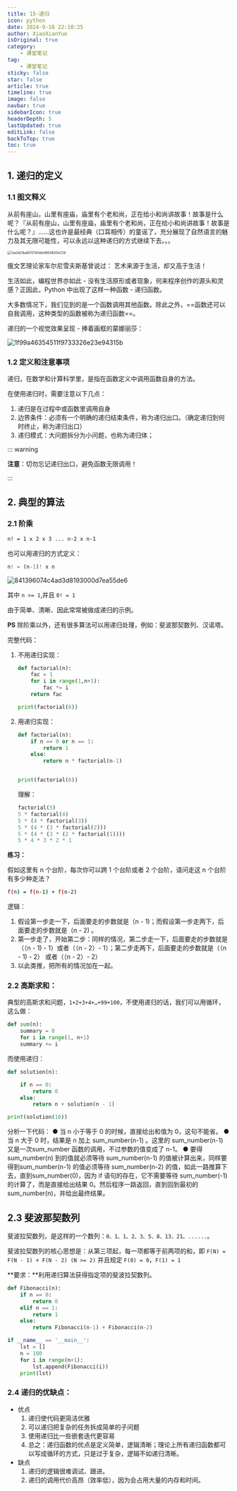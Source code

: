```yaml
---
title: 15-递归
icon: python
date: 2024-9-18 22:10:25
author: XiaoXianYue
isOriginal: true
category: 
    - 课堂笔记
tag:
    - 课堂笔记
sticky: false
star: false
article: true
timeline: true
image: false
navbar: true
sidebarIcon: true
headerDepth: 5
lastUpdated: true
editLink: false
backToTop: true
toc: true
---
```


## 1. 递归的定义

### 1.1 图文释义

从前有座山，山里有座庙，庙里有个老和尚，正在给小和尚讲故事！故事是什么呢？『从前有座山，山里有座庙，庙里有个老和尚，正在给小和尚讲故事！故事是什么呢？』……这也许是最经典（口耳相传）的童谣了，充分展现了自然语言的魅力及其无限可能性，可以永远以这种递归的方式继续下去。。。

<img src="./recursion.assets/7ae0d21ba60137d1e6e9854820fa728.png" alt="7ae0d21ba60137d1e6e9854820fa728" style="zoom:50%;" />

俄文艺理论家车尔尼雪夫斯基曾说过：
艺术来源于生活，却又高于生活！

生活如此，编程世界亦如此 - 没有生活原形或者现象，何来程序创作的源头和灵感？正因此，Python 中出现了这样一种函数 - 递归函数。

大多数情况下，我们见到的是一个函数调用其他函数。除此之外，==函数还可以自我调用，这种类型的函数被称为递归函数==。

递归的一个视觉效果呈现 - 捧着画框的蒙娜丽莎：

![1f99a46354511f9733326e23e94315b](./recursion.assets/1f99a46354511f9733326e23e94315b.png)



### 1.2 定义和注意事项

递归，在数学和计算科学里，是指在函数定义中调用函数自身的方法。

在使用递归时，需要注意以下几点：

1. 递归是在过程中或函数里调用自身
2. 边界条件：必须有一个明确的递归结束条件，称为递归出口。（确定递归到何时终止，称为递归出口）
3. 递归模式：大问题拆分为小问题，也称为递归体；

::: warning

**注意**：切勿忘记递归出口，避免函数无限调用！

:::



## 2. 典型的算法

### 2.1 阶乘

```bash
n! = 1 x 2 x 3 ... n-2 x n-1
```

也可以用递归的方式定义：

```python
n! = (n-1)! x n
```

![841396074c4ad3d8193000d7ea55de6](./recursion.assets/841396074c4ad3d8193000d7ea55de6.png)



其中 `n >= 1`,并且 `0! = 1`

由于简单、清晰、因此常常被做成递归的示例。

**PS** 除阶乘以外，还有很多算法可以用递归处理，例如：斐波那契数列、汉诺塔。

完整代码：

1. 不用递归实现：

    ```python
    def factorial(n):
        fac = 1
        for i in range(1,n+1):
            fac *= i
        return fac
    
    print(factorial(6))
    ```

2. 用递归实现：

    ```python
    def factorial(n):
        if n == 0 or n == 1:
            return 1
        else:
            return n * factorial(n-1)
    
    
    print(factorial(6))
    ```

    理解：

    ```python
    factorial(5)
    5 * factorial(4)
    5 * (4 * factorial(3))
    5 * (4 * (3 * factorial(2)))
    5 * (4 * (3 * (2 * factorial(1))))
    5 * 4 * 3 * 2 * 1
    ```

    

**练习：**

假如这里有 n 个台阶，每次你可以跨 1 个台阶或者 2 个台阶，请问走这 n 个台阶有多少种走法？

```bash
f(n) = f(n-1) + f(n-2)
```

逻辑：

1. 假设第一步走一下，后面要走的步数就是（n - 1)；而假设第一步走两下，后面要走的步数就是（n - 2) 。
2. 第一步走了，开始第二步：同样的情况，第二步走一下，后面要走的步数就是（（n - 1) - 1）或者（（n - 2）- 1）；第二步走两下，后面要走的步数就是（（n - 1) - 2） 或者（（n - 2）- 2）
3. 以此类推，把所有的情况加在一起。



### 2.2 高斯求和：

典型的高斯求和问题，`1+2+3+4+…+99+100`，不使用递归的话，我们可以用循环，这么做：

```python
def sum(n):
    summary = 0
    for i in range(1, n+1)
    summary += i
```

而使用递归：

```python
def solution(n):

    if n == 0:
        return 0
    else:
        return n + solution(n - 1)

print(solution(10))
```

分析一下代码：
● 当 n 小于等于 0 的时候，直接给出和值为 0，这句不能省。
● 当 n 大于 0 时，结果是 n 加上 sum_number(n-1) 。这里的 sum_number(n-1) 又是一次sum_number 函数的调用，不过参数的值变成了 n-1。
● 要得 sum_number(n) 到的值就必须等待 sum_number(n-1) 的值被计算出来，同样要得到sum_number(n-1) 的值必须等待 sum_number(n-2) 的值，如此一路推算下去，直到sum_number(0)，因为 if 语句的存在，它不需要等待 sum_number(-1) 的计算了，而是直接给出结果 0。然后程序一路返回，直到回到最初的 sum_number(n)，并给出最终结果。



## 2.3 斐波那契数列

斐波拉契数列，是这样的一个数列：`0、1、1、2、3、5、8、13、21、......`。

斐波拉契数列的核心思想是：从第三项起，每一项都等于前两项的和，即 `F(N) = F(N - 1) + F(N - 2) (N >= 2)` 并且规定 `F(0) = 0`，`F(1) = 1`

**要求：**利用递归算法获得指定项的斐波拉契数列。

```python
def Fibonacci(n):
    if n == 0:
        return 0
    elif n == 1:
        return 1
    else:
        return Fibonacci(n-1) + Fibonacci(n-2)

if __name__ == '__main__':
    lst = []
    n = 100
    for i in range(n+1):
        lst.append(Fibonacci(i))
    print(lst)
```



### 2.4 递归的优缺点：

- 优点
    1. 递归使代码更简洁优雅
    2. 可以递归把复杂的任务拆成简单的子问题
    3. 使用递归比一些嵌套迭代更容易
    4. 总之：递归函数的优点是定义简单，逻辑清晰；理论上所有递归函数都可以写成循环的方式，只是过于复杂，逻辑不如递归清晰。
- 缺点
    1. 递归的逻辑很难调试、跟进。
    2. 递归的调用代价高昂（效率低），因为会占用大量的内存和时间。


